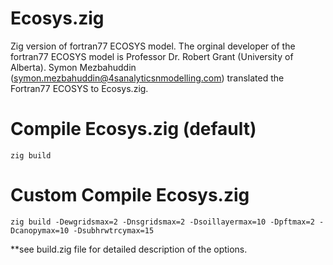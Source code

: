 # Ecosys.zig
Zig version of fortran77 ECOSYS model. The orginal developer of the fortran77 ECOSYS model is Professor Dr. Robert Grant (University of Alberta). Symon Mezbahuddin (symon.mezbahuddin@4sanalyticsnmodelling.com) translated the Fortran77 ECOSYS to Ecosys.zig.

# Compile Ecosys.zig (default)
`zig build`

# Custom Compile Ecosys.zig
`zig build -Dewgridsmax=2 -Dnsgridsmax=2 -Dsoillayermax=10 -Dpftmax=2 -Dcanopymax=10 -Dsubhrwtrcymax=15`

**see build.zig file for detailed description of the options.
